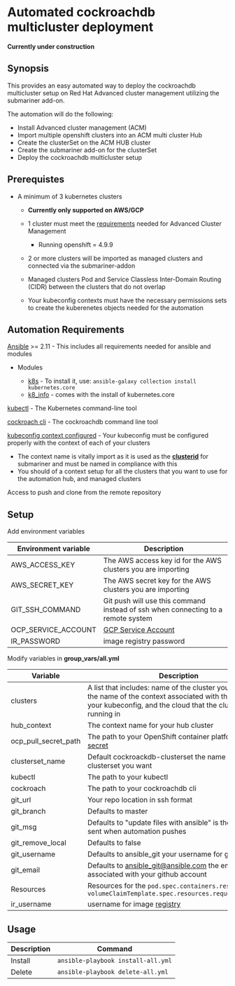 # Automated cockroachdb multicluster deployment
**Currently under construction**

## Synopsis
This provides an easy automated way to deploy the cockroachdb multicluster setup on Red Hat Advanced cluster management utilizing the submariner add-on.

The automation will do the following:
- Install Advanced cluster management (ACM)
- Import multiple openshift clusters into an ACM multi cluster Hub
- Create the clusterSet on the ACM HUB cluster
- Create the submariner add-on for the clusterSet
- Deploy the cockroachdb multicluster setup

## Prerequistes
- A minimum of 3 kubernetes clusters
  
  - **Currently only supported on AWS/GCP**
  - 1 cluster must meet the [requirements](https://access.redhat.com/documentation/en-us/red_hat_advanced_cluster_management_for_kubernetes/2.4/html/install/installing#sizing-your-cluster "ACM install") needed for Advanced Cluster Management

    - Running openshift = 4.9.9
  - 2 or more clusters will be imported as managed clusters and connected via the submariner-addon
  - Managed clusters Pod and Service Classless Inter-Domain Routing (CIDR) between the clusters that do not overlap
  - Your kubeconfig contexts must have the necessary permissions sets to create the kuberenetes objects needed for the automation
## Automation Requirements

[Ansible](https://docs.ansible.com/ansible/latest/installation_guide/intro_installation.html "Ansible installation requirements") >= 2.11 - This includes all requirements needed for ansible and modules

-  Modules
   
   - [k8s](https://docs.ansible.com/ansible/latest/collections/kubernetes/core/k8s_module.html#ansible-collections-kubernetes-core-k8s-module "k8s module") - To install it, use: `ansible-galaxy collection install kubernetes.core`
   - [k8_info](https://docs.ansible.com/ansible/latest/collections/kubernetes/core/k8s_info_module.html#ansible-collections-kubernetes-core-k8s-info-module "k8_infor module") - comes with the install of kubernetes.core

[kubectl](https://kubernetes.io/docs/tasks/tools/ "kubectl install") - The Kubernetes command-line tool

[cockroach cli](https://www.cockroachlabs.com/docs/stable/install-cockroachdb-mac.html "cockroachdb cli install") - The cockroachdb command line tool

[kubeconfig context configured](https://kubernetes.io/docs/tasks/access-application-cluster/configure-access-multiple-clusters/ "Configure Access to Multiple Clusters") - Your kubeconfig must be configured properly with the context of each of your clusters
  - The context name is vitally import as it is used as the **[clusterid](https://submariner.io/operations/deployment/subctl/#join)** for submariner and must be named in compliance with this
  - You should of a context setup for all the clusters that you want to use for the automation hub, and managed clusters

Access to push and clone from the remote repository

## Setup
Add environment variables

| Environment variable | Description |
| --- | --- |
| AWS_ACCESS_KEY | The AWS access key id for the AWS clusters you are importing
| AWS_SECRET_KEY | The AWS secret key for the AWS clusters you are importing
| GIT_SSH_COMMAND | Git push will use this command instead of ssh when connecting to a remote system
| OCP_SERVICE_ACCOUNT | [GCP Service Account](https://cloud.google.com/iam/docs/service-accounts)
| IR_PASSWORD | image registry password


Modify variables in **group_vars/all.yml**

| Variable | Description
| --- | --- |
| clusters | A list that includes: name of the cluster you want, and the name of the context associated with the cluster in your kubeconfig, and the cloud that the cluster is running in
| hub_context | The context name for your hub cluster
| ocp_pull_secret_path | The path to your OpenShift container platform [pull secret](cloud.redhat.com/openshift/install/pull-secret)
| clusterset_name | Default cockroackdb-clusterset the name of the clusterset you want
| kubectl | The path to your kubectl 
| cockroach | The path to your cockroachdb cli
| git_url | Your repo location in ssh format
| git_branch | Defaults to master
| git_msg | Defaults to "update files with ansible" is the message sent when automation pushes 
| git_remove_local | Defaults to false
| git_username | Defaults to ansible_git your username for github
| git_email | Defaults to ansible_git@ansible.com the email associated with your github account
| Resources | Resources for the `pod.spec.containers.resources` and `volumeClaimTemplate.spec.resources.requests.storage`
| ir_username | username for image [registry](https://access.redhat.com/terms-based-registry/)

## Usage
| Description | Command |
| ----------- | ------- |
Install | `ansible-playbook install-all.yml`   
Delete | `ansible-playbook delete-all.yml`  
